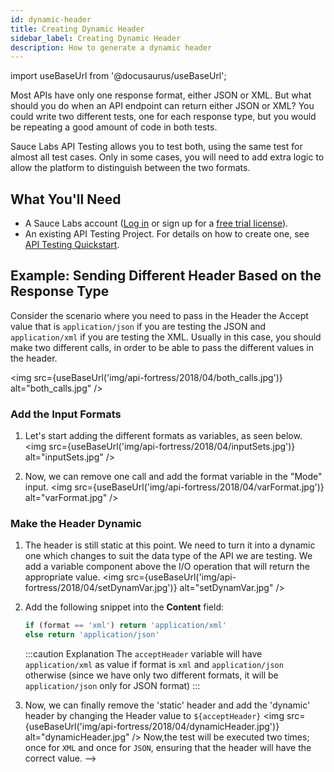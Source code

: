 ```yaml
---
id: dynamic-header
title: Creating Dynamic Header 
sidebar_label: Creating Dynamic Header
description: How to generate a dynamic header 
---
```


import useBaseUrl from '@docusaurus/useBaseUrl';

Most APIs have only one response format, either JSON or XML. But what should you do when an API endpoint can return either JSON or XML? You could write two different tests, one for each response type, but you would be repeating a good amount of code in both tests.

Sauce Labs API Testing allows you to test both, using the same test for almost all test cases. Only in some cases, you will need to add extra logic to allow the platform to distinguish between the two formats.

## What You'll Need

- A Sauce Labs account ([Log in](https://accounts.saucelabs.com/am/XUI/#login/) or sign up for a [free trial license](https://saucelabs.com/sign-up)).
- An existing API Testing Project. For details on how to create one, see [API Testing Quickstart](/api-testing/quickstart/).

## Example: Sending Different Header Based on the Response Type

Consider the scenario where you need to pass in the Header the Accept value that is `application/json` if you are testing the JSON and `application/xml` if you are testing the XML. Usually in this case, you should make two different calls, in order to be able to pass the different values in the header.

<!-- The image below, shows  Below, we can see the solution to this problem that requires setting up two separate calls. It's not particularly adherent to the DRY rule of programming. (Don't repeat yourself!) -->

<img src={useBaseUrl('img/api-fortress/2018/04/both_calls.jpg')} alt="both_calls.jpg" />

### Add the Input Formats

1. Let's start adding the different formats as variables, as seen below.
   <img src={useBaseUrl('img/api-fortress/2018/04/inputSets.jpg')} alt="inputSets.jpg" />

1. Now, we can remove one call and add the format variable in the "Mode" input.
   <img src={useBaseUrl('img/api-fortress/2018/04/varFormat.jpg')} alt="varFormat.jpg" />

### Make the Header Dynamic

1. The header is still static at this point. We need to turn it into a dynamic one which changes to suit the data type of the API we are testing. We add a variable component above the I/O operation that will return the appropriate value.
   <img src={useBaseUrl('img/api-fortress/2018/04/setDynamVar.jpg')} alt="setDynamVar.jpg" />

1. Add the following snippet into the **Content** field:

   ```js
   if (format == 'xml') return 'application/xml'
   else return 'application/json'
   ```

   :::caution Explanation
   The `acceptHeader` variable will have `application/xml` as value if format is `xml` and `application/json` otherwise (since we have only two different formats, it will be `application/json` only for JSON format)
   :::

1. Now, we can finally remove the 'static' header and add the 'dynamic' header by changing the Header value to `${acceptHeader}`
   <img src={useBaseUrl('img/api-fortress/2018/04/dynamicHeader.jpg')} alt="dynamicHeader.jpg" />
   Now,the test will be executed two times; once for `XML` and once for `JSON`, ensuring that the header will have the correct value. -->
